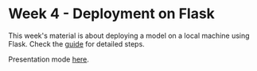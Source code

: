 # Week 4 - Deployment on Flask

This week's material is about deploying a model on a local machine using Flask. Check the [guide](./ML-Model-Deployment-Local.pdf) for detailed steps.

Presentation mode [here](https://gamma.app/docs/ML-Model-Deployment-Local-937mlg5h8lwe5dr).